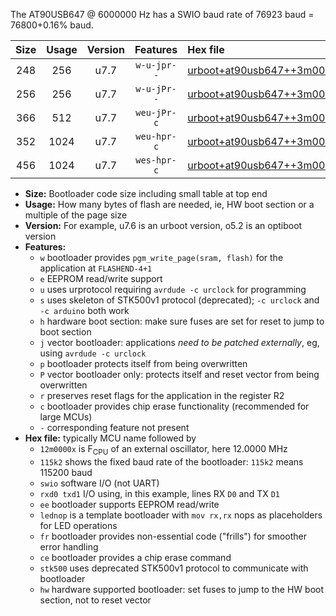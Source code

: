 The AT90USB647 @ 6000000 Hz has a SWIO baud rate of 76923 baud = 76800+0.16% baud.

|Size|Usage|Version|Features|Hex file|
|:-:|:-:|:-:|:-:|:--|
|248|256|u7.7|`w-u-jpr--`|[urboot+at90usb647++3m0000x+++38k4_swio_rxd2_txd3_lednop.hex](https://raw.githubusercontent.com/stefanrueger/urboot.hex/main/mcus/at90usb647/external_oscillator/fcpu++3m0000_Hz/br+++38k4_bps/urboot+at90usb647++3m0000x+++38k4_swio_rxd2_txd3_lednop.hex)|
|256|256|u7.7|`w-u-jPr--`|[urboot+at90usb647++3m0000x+++38k4_swio_rxd2_txd3.hex](https://raw.githubusercontent.com/stefanrueger/urboot.hex/main/mcus/at90usb647/external_oscillator/fcpu++3m0000_Hz/br+++38k4_bps/urboot+at90usb647++3m0000x+++38k4_swio_rxd2_txd3.hex)|
|366|512|u7.7|`weu-jPr-c`|[urboot+at90usb647++3m0000x+++38k4_swio_rxd2_txd3_ee_lednop_fr_ce.hex](https://raw.githubusercontent.com/stefanrueger/urboot.hex/main/mcus/at90usb647/external_oscillator/fcpu++3m0000_Hz/br+++38k4_bps/urboot+at90usb647++3m0000x+++38k4_swio_rxd2_txd3_ee_lednop_fr_ce.hex)|
|352|1024|u7.7|`weu-hpr-c`|[urboot+at90usb647++3m0000x+++38k4_swio_rxd2_txd3_ee_lednop_fr_ce_hw.hex](https://raw.githubusercontent.com/stefanrueger/urboot.hex/main/mcus/at90usb647/external_oscillator/fcpu++3m0000_Hz/br+++38k4_bps/urboot+at90usb647++3m0000x+++38k4_swio_rxd2_txd3_ee_lednop_fr_ce_hw.hex)|
|456|1024|u7.7|`wes-hpr-c`|[urboot+at90usb647++3m0000x+++38k4_swio_rxd2_txd3_ee_lednop_fr_ce_stk500_hw.hex](https://raw.githubusercontent.com/stefanrueger/urboot.hex/main/mcus/at90usb647/external_oscillator/fcpu++3m0000_Hz/br+++38k4_bps/urboot+at90usb647++3m0000x+++38k4_swio_rxd2_txd3_ee_lednop_fr_ce_stk500_hw.hex)|

- **Size:** Bootloader code size including small table at top end
- **Usage:** How many bytes of flash are needed, ie, HW boot section or a multiple of the page size
- **Version:** For example, u7.6 is an urboot version, o5.2 is an optiboot version
- **Features:**
  + `w` bootloader provides `pgm_write_page(sram, flash)` for the application at `FLASHEND-4+1`
  + `e` EEPROM read/write support
  + `u` uses urprotocol requiring `avrdude -c urclock` for programming
  + `s` uses skeleton of STK500v1 protocol (deprecated); `-c urclock` and `-c arduino` both work
  + `h` hardware boot section: make sure fuses are set for reset to jump to boot section
  + `j` vector bootloader: applications *need to be patched externally*, eg, using `avrdude -c urclock`
  + `p` bootloader protects itself from being overwritten
  + `P` vector bootloader only: protects itself and reset vector from being overwritten
  + `r` preserves reset flags for the application in the register R2
  + `c` bootloader provides chip erase functionality (recommended for large MCUs)
  + `-` corresponding feature not present
- **Hex file:** typically MCU name followed by
  + `12m0000x` is F<sub>CPU</sub> of an external oscillator, here 12.0000 MHz
  + `115k2` shows the fixed baud rate of the bootloader: `115k2` means 115200 baud
  + `swio` software I/O (not UART)
  + `rxd0 txd1` I/O using, in this example, lines RX `D0` and TX `D1`
  + `ee` bootloader supports EEPROM read/write
  + `lednop` is a template bootloader with `mov rx,rx` nops as placeholders for LED operations
  + `fr` bootloader provides non-essential code ("frills") for smoother error handling
  + `ce` bootloader provides a chip erase command
  + `stk500` uses deprecated STK500v1 protocol to communicate with bootloader
  + `hw` hardware supported bootloader: set fuses to jump to the HW boot section, not to reset vector
